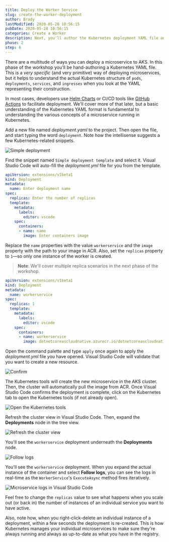 ```yaml
---
title: Deploy the Worker Service
slug: create-the-worker-deployment
author: Brady
lastModified: 2020-05-28 10:56:15
pubDate: 2020-05-28 10:56:15
categories: Create a Worker
description: Next, you'll author the Kubernetes deployment YAML file and use Visual Studio Code to deploy the Worker Service into the AKS cluster.
phase: 2
step: 6
---
```


There are a multitude of ways you can deploy a microservice to AKS. In this phase of the workshop you'll be hand-authoring a Kubernetes YAML file. This is a *very specific* (and very primitive) way of deploying microservices, but it helps to understand the actual Kubernetes structure of `pods`, `deployments`, `services`, and `ingresses` when you look at the YAML representing their construction.

In most cases, developers use [Helm Charts](https://helm.sh/) or CI/CD tools like [GitHub Actions](https://github.com/features/actions) to facilitate deployment. We'll cover more of that later, but a basic understanding of the Kubernetes YAML format is fundamental to understanding the various concepts of a microservice running in Kubernetes.

Add a new file named *deployment.yaml* to the project. Then open the file, and start typing the word `deployment`. Note how the intellisense suggests a few Kubernetes-related snippets.

![Simple deployment](media/simple-deployment.png)

Find the snippet named `Simple deployment template` and select it. Visual Studio Code will auto-fill the *deployment.yml* file for you from the template.

```yml
apiVersion: extensions/v1beta1
kind: Deployment
metadata:
  name: Enter deployment name
spec:
  replicas: Enter the number of replicas
  template:
    metadata:
      labels:
        editor: vscode
    spec:
      containers:
      - name: name
        image: Enter containers image
```

Replace the `name` properties with the value `workerservice` and the `image` property with the path to your image in ACR. Also, set the `replicas` property to `1`&mdash;so only one instance of the worker is created.

> **Note**: We'll cover multiple replica scenarios in the next phase of the workshop.

```yml
apiVersion: extensions/v1beta1
kind: Deployment
metadata:
  name: workerservice
spec:
  replicas: 1
  template:
    metadata:
      labels:
        editor: vscode
    spec:
      containers:
      - name: workerservice
        image: dotnetcoreascloudnative.azurecr.io/dotnetcoreascloudnative:latest
```

Open the command palette and type `apply` once again to apply the *deployment.yml* file you have opened. Visual Studio Code will validate that you want to create a new resource.

![Confirm](media/confirm.png)

The Kubernetes tools will create the new microservice in the AKS cluster. Then, the cluster will automatically pull the image from ACR. Once Visual Studio Code confirms the deployment is complete, click on the Kubernetes tab to open the Kubernetes tools (if not already open).

![Open the Kubernetes tools](media/k8s-tools.png)

Refresh the cluster view in Visual Studio Code. Then, expand the **Deployments** node in the tree view.

![Refresh the cluster view](media/expand-deployments.png)

You'll see the `workerservice` deployment underneath the **Deployments**  node.

![Follow logs](media/follow-logs.png)

You'll see the `workerservice` deployment. When you expand the actual instance of the container and select **Follow logs**, you can see the logs in real-time as the `WorkerService`'s `ExecuteAsync` method fires iteratively.

![Microservice logs in Visual Studio Code](media/logs.png)

Feel free to change the `replicas` value to see what happens when you scale out (or back in) the number of instances of an individual service you want to have active.

Also, note how, when you right-click-delete an individual instance of a deployment, within a few seconds the deployment is re-created. This is how Kubernetes manages your individual microservices to make sure they're always running and always as up-to-date as what you have in the registry.
